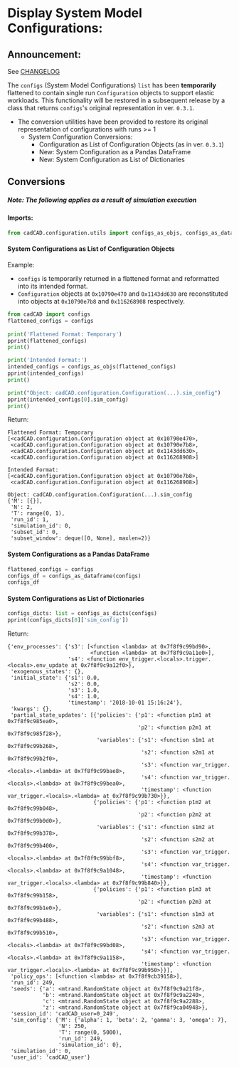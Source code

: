 # Display System Model Configurations:

## Announcement:

See [CHANGELOG](CHANGELOG.md)

The `configs` (System Model Configurations) `list` has been **temporarily** flattened to contain single run 
`Configuration` objects to support elastic workloads. This functionality will be restored in a subsequent release by a 
class that returns `configs`'s original representation in ver. `0.3.1`.
* The conversion utilities have been provided to restore its original representation of configurations with 
runs >= 1
    * System Configuration Conversions:
        * Configuration as List of Configuration Objects (as in ver. `0.3.1`) 
        * New: System Configuration as a Pandas DataFrame
        * New: System Configuration as List of Dictionaries

## Conversions
##### Note: The following applies as a result of simulation execution

#### Imports:
```python
from cadCAD.configuration.utils import configs_as_objs, configs_as_dataframe, configs_as_dicts
```

#### System Configurations as List of Configuration Objects
Example:
* `configs` is temporarily returned in a flattened format and reformatted into its intended format. 
* `Configuration` objects at `0x10790e470` and `0x1143dd630` are reconstituted into objects at `0x10790e7b8` 
and `0x116268908` respectively.
```python
from cadCAD import configs
flattened_configs = configs
         
print('Flattened Format: Temporary')  
pprint(flattened_configs)
print()

print('Intended Format:')
intended_configs = configs_as_objs(flattened_configs)
pprint(intended_configs)
print()

print("Object: cadCAD.configuration.Configuration(...).sim_config")
pprint(intended_configs[0].sim_config)
print()
```
Return:
```
Flattened Format: Temporary
[<cadCAD.configuration.Configuration object at 0x10790e470>,
 <cadCAD.configuration.Configuration object at 0x10790e7b8>,
 <cadCAD.configuration.Configuration object at 0x1143dd630>,
 <cadCAD.configuration.Configuration object at 0x116268908>]

Intended Format:
[<cadCAD.configuration.Configuration object at 0x10790e7b8>,
 <cadCAD.configuration.Configuration object at 0x116268908>]

Object: cadCAD.configuration.Configuration(...).sim_config
{'M': [{}],
 'N': 2,
 'T': range(0, 1),
 'run_id': 1,
 'simulation_id': 0,
 'subset_id': 0,
 'subset_window': deque([0, None], maxlen=2)}
```

#### System Configurations as a Pandas DataFrame
```python
flattened_configs = configs
configs_df = configs_as_dataframe(configs)
configs_df
```

#### System Configurations as List of Dictionaries
```python
configs_dicts: list = configs_as_dicts(configs)
pprint(configs_dicts[0]['sim_config'])
```
Return:
```
{'env_processes': {'s3': [<function <lambda> at 0x7f8f9c99bd90>,
                          <function <lambda> at 0x7f8f9c9a11e0>],
                   's4': <function env_trigger.<locals>.trigger.<locals>.env_update at 0x7f8f9c9a12f0>},
 'exogenous_states': {},
 'initial_state': {'s1': 0.0,
                   's2': 0.0,
                   's3': 1.0,
                   's4': 1.0,
                   'timestamp': '2018-10-01 15:16:24'},
 'kwargs': {},
 'partial_state_updates': [{'policies': {'p1': <function p1m1 at 0x7f8f9c985ea0>,
                                         'p2': <function p2m1 at 0x7f8f9c985f28>},
                            'variables': {'s1': <function s1m1 at 0x7f8f9c99b268>,
                                          's2': <function s2m1 at 0x7f8f9c99b2f0>,
                                          's3': <function var_trigger.<locals>.<lambda> at 0x7f8f9c99bae8>,
                                          's4': <function var_trigger.<locals>.<lambda> at 0x7f8f9c99bea0>,
                                          'timestamp': <function var_trigger.<locals>.<lambda> at 0x7f8f9c99b730>}},
                           {'policies': {'p1': <function p1m2 at 0x7f8f9c99b048>,
                                         'p2': <function p2m2 at 0x7f8f9c99b0d0>},
                            'variables': {'s1': <function s1m2 at 0x7f8f9c99b378>,
                                          's2': <function s2m2 at 0x7f8f9c99b400>,
                                          's3': <function var_trigger.<locals>.<lambda> at 0x7f8f9c99bbf8>,
                                          's4': <function var_trigger.<locals>.<lambda> at 0x7f8f9c9a1048>,
                                          'timestamp': <function var_trigger.<locals>.<lambda> at 0x7f8f9c99b840>}},
                           {'policies': {'p1': <function p1m3 at 0x7f8f9c99b158>,
                                         'p2': <function p2m3 at 0x7f8f9c99b1e0>},
                            'variables': {'s1': <function s1m3 at 0x7f8f9c99b488>,
                                          's2': <function s2m3 at 0x7f8f9c99b510>,
                                          's3': <function var_trigger.<locals>.<lambda> at 0x7f8f9c99bd08>,
                                          's4': <function var_trigger.<locals>.<lambda> at 0x7f8f9c9a1158>,
                                          'timestamp': <function var_trigger.<locals>.<lambda> at 0x7f8f9c99b950>}}],
 'policy_ops': [<function <lambda> at 0x7f8f9cb39158>],
 'run_id': 249,
 'seeds': {'a': <mtrand.RandomState object at 0x7f8f9c9a21f8>,
           'b': <mtrand.RandomState object at 0x7f8f9c9a2240>,
           'c': <mtrand.RandomState object at 0x7f8f9c9a2288>,
           'z': <mtrand.RandomState object at 0x7f8f9ca04948>},
 'session_id': 'cadCAD_user=0_249',
 'sim_config': {'M': {'alpha': 1, 'beta': 2, 'gamma': 3, 'omega': 7},
                'N': 250,
                'T': range(0, 5000),
                'run_id': 249,
                'simulation_id': 0},
 'simulation_id': 0,
 'user_id': 'cadCAD_user'}
```
